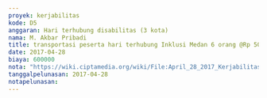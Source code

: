 ```yaml
---
proyek: kerjabilitas
kode: D5
anggaran: Hari terhubung disabilitas (3 kota)
nama: M. Akbar Pribadi
title: transportasi peserta hari terhubung Inklusi Medan 6 orang @Rp 50.000
date: 2017-04-28
biaya: 600000
nota: "https://wiki.ciptamedia.org/wiki/File:April_28_2017_Kerjabilitas_D5_penerima_transport_4_akbar.png"
tanggalpelunasan: 2017-04-28
notapelunasan:
---
```

